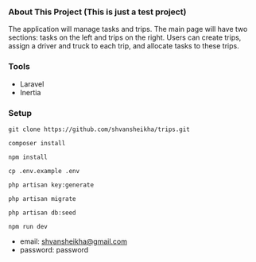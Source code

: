 ### About This Project (This is just a test project)

The application will manage tasks and trips. The main page will have two sections: tasks on the left and
trips on the right. Users can create trips, assign a driver and truck to each trip, and allocate tasks to
these trips.

### Tools

- Laravel
- Inertia

### Setup

```
git clone https://github.com/shvansheikha/trips.git
```

```
composer install
```

```
npm install
```

``` 
cp .env.example .env
```

```
php artisan key:generate 
```

```
php artisan migrate
```

```
php artisan db:seed
```

```
npm run dev 
```

- email: shvansheikha@gmail.com
- password: password
